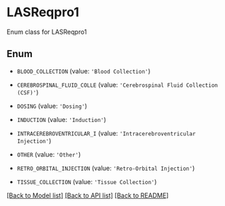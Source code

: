 # LASReqpro1

Enum class for LASReqpro1

## Enum

* `BLOOD_COLLECTION` (value: `'Blood Collection'`)

* `CEREBROSPINAL_FLUID_COLLE` (value: `'Cerebrospinal Fluid Collection (CSF)'`)

* `DOSING` (value: `'Dosing'`)

* `INDUCTION` (value: `'Induction'`)

* `INTRACEREBROVENTRICULAR_I` (value: `'Intracerebroventricular Injection'`)

* `OTHER` (value: `'Other'`)

* `RETRO_ORBITAL_INJECTION` (value: `'Retro-Orbital Injection'`)

* `TISSUE_COLLECTION` (value: `'Tissue Collection'`)

[[Back to Model list]](../README.md#documentation-for-models) [[Back to API list]](../README.md#documentation-for-api-endpoints) [[Back to README]](../README.md)



